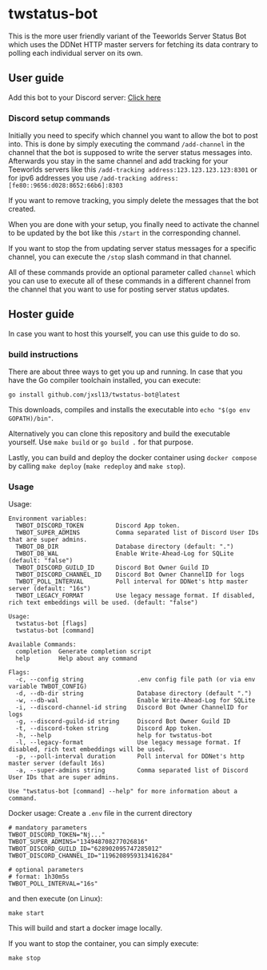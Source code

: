 # twstatus-bot

This is the more user friendly variant of the Teeworlds Server Status Bot which uses the DDNet HTTP master servers for fetching its data contrary to polling each individual server on its own.

## User guide

Add this bot to your Discord server: [Click here](https://discord.com/api/oauth2/authorize?client_id=628902630617513985&permissions=18685255740480&scope=bot)

### Discord setup commands
Initially you need to specify which channel you want to allow the bot to post into.
This is done by simply executing the command `/add-channel` in the channel that the bot is supposed to write the server status messages into.
Afterwards you stay in the same channel and add tracking for your Teeworlds servers like this `/add-tracking address:123.123.123.123:8301` or for ipv6 addresses you use `/add-tracking address:[fe80::9656:d028:8652:66b6]:8303`

If you want to remove tracking, you simply delete the messages that the bot created.

When you are done with your setup, you finally need to activate the channel to be updated by the bot like this `/start` in the corresponding channel.

If you want to stop the from updating server status messages for a specific channel, you can execute the `/stop` slash command in that channel.

All of these commands provide an optional parameter called `channel` which you can use to execute all of these commands in a different channel from the channel that you want to use for posting server status updates.


## Hoster guide
In case you want to host this yourself, you can use this guide to do so.

### build instructions

There are about three ways to get you up and running.
In case that you have the Go compiler toolchain installed, you can execute:
```shell
go install github.com/jxsl13/twstatus-bot@latest
```
This downloads, compiles and installs the executable into `echo "$(go env GOPATH)/bin"`.

Alternatively you can clone this repository and build the executable yourself.
Use `make build` or `go build .` for that purpose.

Lastly, you can build and deploy the docker container using `docker compose` by calling `make deploy` (`make redeploy` and `make stop`).

### Usage
Usage:
```
Environment variables:
  TWBOT_DISCORD_TOKEN         Discord App token.
  TWBOT_SUPER_ADMINS          Comma separated list of Discord User IDs that are super admins.
  TWBOT_DB_DIR                Database directory (default: ".")
  TWBOT_DB_WAL                Enable Write-Ahead-Log for SQLite (default: "false")
  TWBOT_DISCORD_GUILD_ID      Discord Bot Owner Guild ID
  TWBOT_DISCORD_CHANNEL_ID    Discord Bot Owner ChannelID for logs
  TWBOT_POLL_INTERVAL         Poll interval for DDNet's http master server (default: "16s")
  TWBOT_LEGACY_FORMAT         Use legacy message format. If disabled, rich text embeddings will be used. (default: "false")

Usage:
  twstatus-bot [flags]
  twstatus-bot [command]

Available Commands:
  completion  Generate completion script
  help        Help about any command

Flags:
  -c, --config string               .env config file path (or via env variable TWBOT_CONFIG)
  -d, --db-dir string               Database directory (default ".")
  -w, --db-wal                      Enable Write-Ahead-Log for SQLite
  -i, --discord-channel-id string   Discord Bot Owner ChannelID for logs
  -g, --discord-guild-id string     Discord Bot Owner Guild ID
  -t, --discord-token string        Discord App token.
  -h, --help                        help for twstatus-bot
  -l, --legacy-format               Use legacy message format. If disabled, rich text embeddings will be used.
  -p, --poll-interval duration      Poll interval for DDNet's http master server (default 16s)
  -a, --super-admins string         Comma separated list of Discord User IDs that are super admins.

Use "twstatus-bot [command] --help" for more information about a command.
```

Docker usage:
Create a `.env` file in the current directory
```dotenv
# mandatory parameters
TWBOT_DISCORD_TOKEN="Nj..."
TWBOT_SUPER_ADMINS="134948708277026816"
TWBOT_DISCORD_GUILD_ID="628902095747285012"
TWBOT_DISCORD_CHANNEL_ID="1196208959313416284"

# optional parameters
# format: 1h30m5s
TWBOT_POLL_INTERVAL="16s"
```

and then execute (on Linux):
```shell
make start
```

This will build and start a docker image locally.


If you want to stop the container, you can simply execute:
```shell
make stop
```